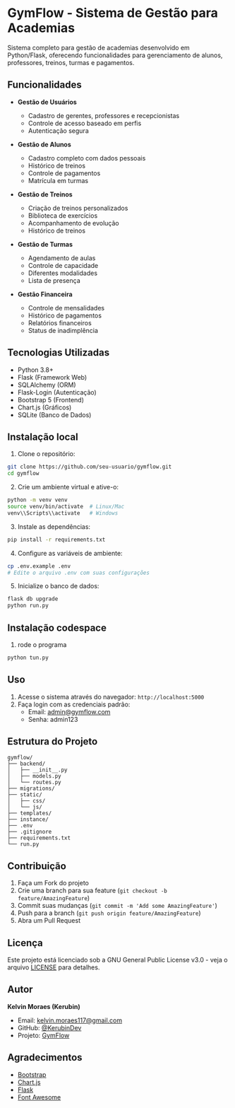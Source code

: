 # GymFlow - Sistema de Gestão para Academias

Sistema completo para gestão de academias desenvolvido em Python/Flask, oferecendo funcionalidades para gerenciamento de alunos, professores, treinos, turmas e pagamentos.

## Funcionalidades

- **Gestão de Usuários**
  - Cadastro de gerentes, professores e recepcionistas
  - Controle de acesso baseado em perfis
  - Autenticação segura

- **Gestão de Alunos**
  - Cadastro completo com dados pessoais
  - Histórico de treinos
  - Controle de pagamentos
  - Matrícula em turmas

- **Gestão de Treinos**
  - Criação de treinos personalizados
  - Biblioteca de exercícios
  - Acompanhamento de evolução
  - Histórico de treinos

- **Gestão de Turmas**
  - Agendamento de aulas
  - Controle de capacidade
  - Diferentes modalidades
  - Lista de presença

- **Gestão Financeira**
  - Controle de mensalidades
  - Histórico de pagamentos
  - Relatórios financeiros
  - Status de inadimplência

## Tecnologias Utilizadas

- Python 3.8+
- Flask (Framework Web)
- SQLAlchemy (ORM)
- Flask-Login (Autenticação)
- Bootstrap 5 (Frontend)
- Chart.js (Gráficos)
- SQLite (Banco de Dados)

## Instalação local

1. Clone o repositório:
```bash
git clone https://github.com/seu-usuario/gymflow.git
cd gymflow
```

2. Crie um ambiente virtual e ative-o:
```bash
python -m venv venv
source venv/bin/activate  # Linux/Mac
venv\\Scripts\\activate   # Windows
```

3. Instale as dependências:
```bash
pip install -r requirements.txt
```

4. Configure as variáveis de ambiente:
```bash
cp .env.example .env
# Edite o arquivo .env com suas configurações
```

5. Inicialize o banco de dados:
```bash
flask db upgrade
python run.py
```

## Instalação codespace

1. rode o programa
```bash
python tun.py
```

## Uso

1. Acesse o sistema através do navegador: `http://localhost:5000`
2. Faça login com as credenciais padrão:
   - Email: admin@gymflow.com
   - Senha: admin123

## Estrutura do Projeto

```
gymflow/
├── backend/
│   ├── __init__.py
│   ├── models.py
│   └── routes.py
├── migrations/
├── static/
│   ├── css/
│   └── js/
├── templates/
├── instance/
├── .env
├── .gitignore
├── requirements.txt
└── run.py
```

## Contribuição

1. Faça um Fork do projeto
2. Crie uma branch para sua feature (`git checkout -b feature/AmazingFeature`)
3. Commit suas mudanças (`git commit -m 'Add some AmazingFeature'`)
4. Push para a branch (`git push origin feature/AmazingFeature`)
5. Abra um Pull Request

## Licença

Este projeto está licenciado sob a GNU General Public License v3.0 - veja o arquivo [LICENSE](LICENSE) para detalhes.

## Autor

**Kelvin Moraes (Kerubin)**
- Email: kelvin.moraes117@gmail.com
- GitHub: [@KerubinDev](https://github.com/KerubinDev)
- Projeto: [GymFlow](https://github.com/KerubinDev/GymFlow)

## Agradecimentos

- [Bootstrap](https://getbootstrap.com)
- [Chart.js](https://www.chartjs.org)
- [Flask](https://flask.palletsprojects.com)
- [Font Awesome](https://fontawesome.com)
